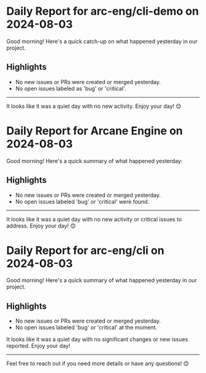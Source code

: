 # Daily Report for arc-eng/cli-demo on 2024-08-03

Good morning! Here's a quick catch-up on what happened yesterday in our project.

## Highlights
- No new issues or PRs were created or merged yesterday.
- No open issues labeled as 'bug' or 'critical'.

---

It looks like it was a quiet day with no new activity. Enjoy your day! 😊


# Daily Report for Arcane Engine on 2024-08-03

Good morning! Here's a quick summary of what happened yesterday:

## Highlights
- No new issues or PRs were created or merged yesterday.
- No open issues labeled 'bug' or 'critical' were found.

---

It looks like it was a quiet day with no new activity or critical issues to address. Enjoy your day! 😊


# Daily Report for arc-eng/cli on 2024-08-03

Good morning! Here's a quick summary of what happened yesterday in our project.

## Highlights
- No new issues or PRs were created or merged yesterday.
- No open issues labeled 'bug' or 'critical' at the moment.

It looks like it was a quiet day with no significant changes or new issues reported. Enjoy your day!

---

Feel free to reach out if you need more details or have any questions! 😊



